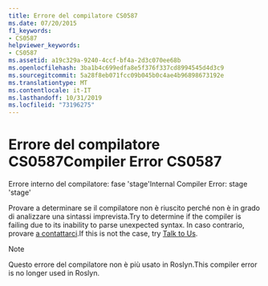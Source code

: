 ```yaml
---
title: Errore del compilatore CS0587
ms.date: 07/20/2015
f1_keywords:
- CS0587
helpviewer_keywords:
- CS0587
ms.assetid: a19c329a-9240-4ccf-bf4a-2d3c070ee68b
ms.openlocfilehash: 3ba1b4c699edfa8e5f376f337cd8994545d4d3c9
ms.sourcegitcommit: 5a28f8eb071fcc09b045b0c4ae4b96898673192e
ms.translationtype: MT
ms.contentlocale: it-IT
ms.lasthandoff: 10/31/2019
ms.locfileid: "73196275"
---
```

# <a name="compiler-error-cs0587"></a><span data-ttu-id="83c18-102">Errore del compilatore CS0587</span><span class="sxs-lookup"><span data-stu-id="83c18-102">Compiler Error CS0587</span></span>

<span data-ttu-id="83c18-103">Errore interno del compilatore: fase 'stage'</span><span class="sxs-lookup"><span data-stu-id="83c18-103">Internal Compiler Error: stage 'stage'</span></span>

 <span data-ttu-id="83c18-104">Provare a determinare se il compilatore non è riuscito perché non è in grado di analizzare una sintassi imprevista.</span><span class="sxs-lookup"><span data-stu-id="83c18-104">Try to determine if the compiler is failing due to its inability to parse unexpected syntax.</span></span> <span data-ttu-id="83c18-105">In caso contrario, provare [a contattarci](/visualstudio/ide/feedback-options).</span><span class="sxs-lookup"><span data-stu-id="83c18-105">If this is not the case, try [Talk to Us](/visualstudio/ide/feedback-options).</span></span>
 
> [!NOTE]
> <span data-ttu-id="83c18-106">Questo errore del compilatore non è più usato in Roslyn.</span><span class="sxs-lookup"><span data-stu-id="83c18-106">This compiler error is no longer used in Roslyn.</span></span>
